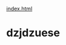 [index.html](https://github.com/user-attachments/files/22249371/index.html)
<!DOCTYPE html>
<html lang="en">
<head>
    <meta charset="UTF-8">
    <meta name="viewport" content="width=device-width, initial-scale=1.0">
    <title>Document</title>
</head>
<body>
    <h1>dzjdzuese</h1>
</body>
</html>
